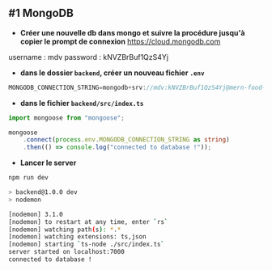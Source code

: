 

## #1 MongoDB

- **Créer une nouvelle db dans mongo et suivre la procédure jusqu'à copier le prompt de connexion**
https://cloud.mongodb.com

username : mdv
password : kNVZBrBuf1QzS4Yj

- **dans le dossier `backend`, créer un nouveau fichier `.env`**
```ts
MONGODB_CONNECTION_STRING=mongodb+srv://mdv:kNVZBrBuf1QzS4Yj@mern-food-ordering-app.3qy3bkj.mongodb.net/?retryWrites=true&w=majority&appName=mern-food-ordering-app
```

- **dans le fichier `backend/src/index.ts`**
```ts
import mongoose from "mongoose";

mongoose
    .connect(process.env.MONGODB_CONNECTION_STRING as string)
    .then(() => console.log("connected to database !"));
```

- **Lancer le server**
```bash
npm run dev

> backend@1.0.0 dev
> nodemon

[nodemon] 3.1.0
[nodemon] to restart at any time, enter `rs`
[nodemon] watching path(s): *.*
[nodemon] watching extensions: ts,json
[nodemon] starting `ts-node ./src/index.ts`
server started on localhost:7000
connected to database !
```
